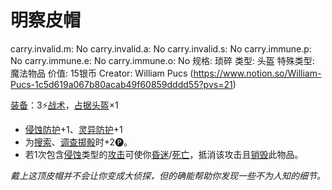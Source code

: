 # 明察皮帽

carry.invalid.m: No
carry.invalid.a: No
carry.invalid.s: No
carry.immune.p: No
carry.immune.e: No
carry.immune.o: No
规格: 琐碎
类型: 头盔
特殊类型: 魔法物品
价值: 15银币
Creator: William Pucs (https://www.notion.so/William-Pucs-1c5d619a067b80acab49f60859dddd55?pvs=21)

<aside>

[装备](https://www.notion.so/1b3d619a067b80f99057fe3412922dd5?pvs=21)：3⚡️[战术](https://www.notion.so/1b3d619a067b8051b6eaffd160aee01c?pvs=21)，[占据](https://www.notion.so/1b3d619a067b8021ba8fe7cef8b96857?pvs=21)[头盔](https://www.notion.so/1b3d619a067b803b96f6f5cd75b737d6?pvs=21)×1

- [侵蚀防护](https://www.notion.so/1b3d619a067b803db0cfccaf34b5fceb?pvs=21)+1、[灵异防护](https://www.notion.so/1b3d619a067b80788307ebd9e41c53cb?pvs=21)+1
- 为[搜索](https://www.notion.so/1b3d619a067b80348690db174dd24f18?pvs=21)、[调查](https://www.notion.so/1b3d619a067b80bf9787e494961fe83b?pvs=21)[掷骰](https://www.notion.so/1b3d619a067b80f89c53e38483e535c4?pvs=21)时+2🅟。
- 若1次包含[侵蚀](https://www.notion.so/1b4d619a067b80658956f8f0545547a9?pvs=21)类型的[攻击](https://www.notion.so/1b5d619a067b80ab8482e091a267f3f3?pvs=21)可使你[昏迷](https://www.notion.so/1b4d619a067b80c58d9effaf207db6c8?pvs=21)/[死亡](https://www.notion.so/1b4d619a067b809988d9f10a205eb317?pvs=21)，抵消该攻击且[销毁](https://www.notion.so/1b3d619a067b80eea73dded4e8ad308f?pvs=21)此物品。
</aside>

*戴上这顶皮帽并不会让你变成大侦探，但的确能帮助你发现一些不为人知的细节。*